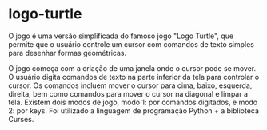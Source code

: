 # logo-turtle

O jogo é uma versão simplificada do famoso jogo "Logo Turtle", que permite que o usuário controle um cursor com comandos de texto simples para desenhar formas geométricas.

O jogo começa com a criação de uma janela onde o cursor pode se mover. O usuário digita comandos de texto na parte inferior da tela para controlar o cursor. Os comandos incluem mover o cursor para cima, baixo, esquerda, direita, bem como comandos para mover o cursor na diagonal e limpar a tela.
Existem dois modos de jogo, modo 1: por comandos digitados, e modo 2: por keys. Foi utilizado a linguagem de programação Python + a biblioteca Curses.

